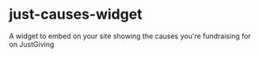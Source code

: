 just-causes-widget
==================

A widget to embed on your site showing the causes you're fundraising for on JustGiving
